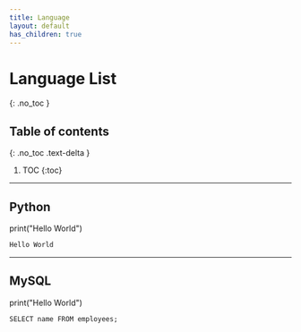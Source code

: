 ```yaml
---
title: Language
layout: default
has_children: true
---
```


# Language List
{: .no_toc }

## Table of contents
{: .no_toc .text-delta }

1. TOC
{:toc}

---

## Python

<div class="code-example" markdown="1">
print("Hello World")
</div>

```python
Hello World
```

---

## MySQL

<div class="code-example" markdown="1">
print("Hello World")
</div>

```mysql
SELECT name FROM employees;
```
